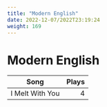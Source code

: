 ```yaml
---
title: "Modern English"
date: 2022-12-07/2022T23:19:24
weight: 169
---
```


# Modern English

 Song | Plays 
----- | -----:
I Melt With You | 4
